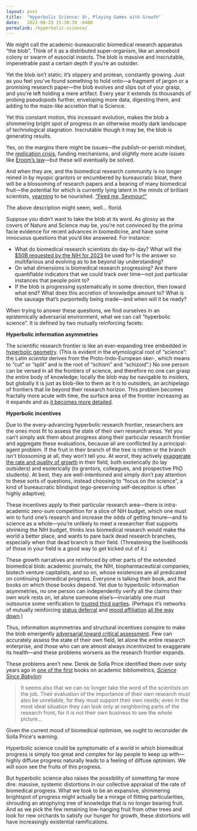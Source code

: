 ```yaml
---
layout: post
title:  "Hyperbolic Science: Or, Playing Games with Growth"
date:   2022-08-25 15:38:39 -0400
permalink: /hyperbolic-science/
---
```


We might call the academic-bureaucratic biomedical research apparatus “the blob”. Think of it as a distributed super-organism, like an amoeboid colony or swarm of eusocial insects. The blob is massive and inscrutable, impenetrable past a certain depth if you’re an outsider.

Yet the blob isn’t static; it’s slippery and protean, constantly growing. Just as you feel you’ve found something to hold onto—a fragment of jargon or a promising research paper—the blob evolves and slips out of your grasp, and you’re left holding a mere artifact. Every year it extends its thousands of probing pseudopods further, enveloping more data, digesting them, and adding to the maze-like accretion that is Science.

Yet this constant motion, this incessant evolution, makes the blob a shimmering bright spot of progress in an otherwise mostly dark landscape of technological stagnation. Inscrutable though it may be, the blob is generating results.

Yes, on the margins there might be issues—the publish-or-perish mindset, the [replication crisis](https://www.nature.com/articles/d41586-021-03691-0), funding mechanisms, and slightly more acute issues like [Eroom’s law](https://en.wikipedia.org/wiki/Eroom%27s_law)—but these will eventually be solved.

And when they are, and the biomedical research community is no longer reined in by myopic grantors or encumbered by bureaucratic bloat, there will be a blossoming of research papers and a bearing of many biomedical fruit—the potential for which is currently lying latent in the minds of brilliant scientists, [yearning](https://nexus.od.nih.gov/all/2016/05/31/how-many-researchers/) to be nourished. [”Feed me, Seymour!”](https://www.youtube.com/watch?v=QETfA9_b7wM)

The above description might seem, well… florid.

Suppose you didn’t want to take the blob at its word. As glossy as the covers of Nature and Science may be, you’re not convinced by the prima facie evidence for recent advances in biomedicine, and have some innocuous questions that you’d like answered. For instance:

* What do biomedical research scientists do day-to-day? What will the [$50B requested by the NIH for 2023](https://www.science.org/content/article/biden-s-2023-budget-request-science-aims-high-again) be used for? Is the answer so multifarious and evolving as to be beyond lay understanding?
* On what dimensions is biomedical research progressing? Are there quantifiable indicators that we could track over time—not just particular instances that people point to?
* If the blob is progressing systematically in some direction, then toward what end? What does this accretion of knowledge amount to? What is the sausage that’s purportedly being made—and when will it be ready?

When trying to answer these questions, we find ourselves in an epistemically adversarial environment, what we can call “hyperbolic science”. It is defined by two mutually reinforcing facets:

**Hyperbolic information asymmetries**

The scientific research frontier is like an ever-expanding tree embedded in [hyperbolic geometry](https://en.wikipedia.org/wiki/Poincar%C3%A9_disk_model). (This is evident in the etymological root of “science”: the Latin _scientia_ derives from the Proto-Indo-European _skei-_, which means to “cut” or “split” and is the root of “schism” and “schizoid”.) No one person can be versed in all the frontiers of science, and therefore no one can grasp the entire body of knowledge; locally the blob may be navigable to insiders, but globally it is just as blob-like to them as it is to outsiders, an archipelago of frontiers that lie beyond their research horizon. This problem becomes fractally more acute with time, the surface area of the frontier increasing as it expands and as [it becomes more detailed](https://en.wikipedia.org/wiki/Coastline_paradox).

**Hyperbolic incentives**

Due to the every-advancing hyperbolic research frontier, researchers are the ones most fit to assess the state of their own research areas. Yet you can’t simply ask them about progress along their particular research frontier and aggregate these evaluations, because all are conflicted by a principal-agent problem. If the fruit in their branch of the tree is rotten or the branch isn't blossoming at all, they won’t tell you. At worst, they actively [exaggerate the rate and quality of growth](https://theportal.wiki/wiki/Embedded_Growth_Obligations) in their field, both exoterically (to lay outsiders) and esoterically (to grantors, colleagues, and prospective PhD students). At best, they are well-intentioned and simply don’t pay attention to these sorts of questions, instead choosing to “focus on the science”, a kind of bureaucratic blindspot (ego-preserving self-deception is often highly adaptive). 

These incentives apply to their particular research area—there is intra-academic zero-sum competition for a slice of NIH budget, which one must win to fund one’s research and increase the odds of getting tenure—and to science as a whole—you’re unlikely to meet a researcher that supports _shrinking_ the NIH budget, thinks _less_ biomedical research would make the world a better place, and wants to pare back dead research branches, especially when that dead branch is _their_ field. (Threatening the livelihoods of those in your field is a good way to get kicked out of it.)

These growth narratives are reinforced by other parts of the extended biomedical blob: academic journals, the NIH, biopharmaceutical companies, biotech venture capitalists, and so on, whose existences are all predicated on continuing biomedical progress. Everyone is talking their book, and the books on which those books depend. Yet due to hyperbolic information asymmetries, no one person can independently verify all the claims their own work rests on, let alone someone else’s—invariably one must outsource some verification to [trusted third parties](https://www.science.org/content/article/potential-fabrication-research-images-threatens-key-theory-alzheimers-disease). (Perhaps it’s networks of mutually reinforcing [status deferral](https://www.overcomingbias.com/tag/status) and [mood affiliation](https://marginalrevolution.com/marginalrevolution/2011/03/the-fallacy-of-mood-affiliation.html) [all the way down](https://en.wikipedia.org/wiki/Turtles_all_the_way_down).)

Thus, information asymmetries and structural incentives conspire to make the blob emergently [adversarial toward critical assessment](https://www.lesswrong.com/posts/Sh8qjH3GPpBvMu7ac/stories-about-academia#Polymaths_in_Universities). Few can accurately assess the state of their own field, let alone the entire research enterprise, and those who can are almost always incentivized to exaggerate its health—and these problems worsens as the research frontier expands.

These problems aren’t new. Derek de Solla Price identified them over sixty years ago in [one of the first](https://en.wikipedia.org/wiki/Trait%C3%A9_de_Documentation) books on academic bibliometrics, _[Science Since Babylon](http://derekdesollaprice.org/wp-content/uploads/2015/10/Science-Since-Babylon-opt.pdf)_: 

> It seems also that we can no longer take the word of the scientists on the job. Their evaluation of the importance of their own research must also be unreliable, for they must support their own needs; even in the most ideal situation they can look only at neighboring parts of the research front, for it is not their own business to see the whole picture...

Given the current mood of biomedical optimism, we ought to reconsider de Solla Price's warning.
 
Hyperbolic science could be symptomatic of a world in which biomedical progress is simply too great and complex for lay people to keep up with—highly diffuse progress naturally leads to a feeling of diffuse optimism. We will soon see the fruits of this progress.

But hyperbolic science also raises the possibility of something far more dire: massive, systemic distortions in our collective appraisal of the rate of biomedical progress. What we took to be an expansive, shimmering brightspot of progress might actually be a mirage of flitting particularities, shrouding an atrophying tree of knowledge that is no longer bearing fruit. And as we pick the few remaining low-hanging fruit from other trees and look for new orchards to satisfy our hunger for growth, these distortions will have increasingly existential ramifications.

